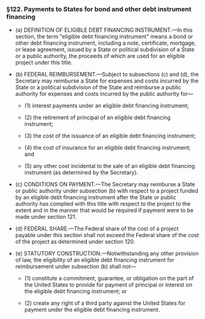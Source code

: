 ### §122. Payments to States for bond and other debt instrument financing
* (a) DEFINITION OF ELIGIBLE DEBT FINANCING INSTRUMENT.—In this section, the term "eligible debt financing instrument" means a bond or other debt financing instrument, including a note, certificate, mortgage, or lease agreement, issued by a State or political subdivision of a State or a public authority, the proceeds of which are used for an eligible project under this title.

* (b) FEDERAL REIMBURSEMENT.—Subject to subsections (c) and (d), the Secretary may reimburse a State for expenses and costs incurred by the State or a political subdivision of the State and reimburse a public authority for expenses and costs incurred by the public authority for—

  * (1) interest payments under an eligible debt financing instrument;

  * (2) the retirement of principal of an eligible debt financing instrument;

  * (3) the cost of the issuance of an eligible debt financing instrument;

  * (4) the cost of insurance for an eligible debt financing instrument; and

  * (5) any other cost incidental to the sale of an eligible debt financing instrument (as determined by the Secretary).


* (c) CONDITIONS ON PAYMENT.—The Secretary may reimburse a State or public authority under subsection (b) with respect to a project funded by an eligible debt financing instrument after the State or public authority has complied with this title with respect to the project to the extent and in the manner that would be required if payment were to be made under section 121.

* (d) FEDERAL SHARE.—The Federal share of the cost of a project payable under this section shall not exceed the Federal share of the cost of the project as determined under section 120.

* (e) STATUTORY CONSTRUCTION.—Notwithstanding any other provision of law, the eligibility of an eligible debt financing instrument for reimbursement under subsection (b) shall not—

  * (1) constitute a commitment, guarantee, or obligation on the part of the United States to provide for payment of principal or interest on the eligible debt financing instrument; or

  * (2) create any right of a third party against the United States for payment under the eligible debt financing instrument.